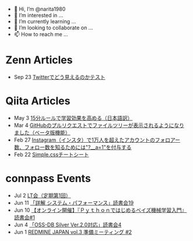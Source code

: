 - 👋 Hi, I’m @narita1980
- 👀 I’m interested in ...
- 🌱 I’m currently learning ...
- 💞️ I’m looking to collaborate on ...
- 📫 How to reach me ...

# Zenn Articles

<!-- profile updater begin: zenn -->
- Sep 23 [Twitterでどう見えるのかテスト](https://zenn.dev/narita1980/articles/cbb21f8d7f785752d6ac)
<!-- profile updater end: zenn -->

# Qiita Articles

<!-- profile updater begin: qiita -->
- May 3 [15分ルールで学習効果を高める（日本語訳）](https://qiita.com/narita1980/items/d0ad5246344fc6e4380f)
- Mar 4 [GitHubのプルリクエストでファイルツリーが表示されるようになりました（ベータ版機能）](https://qiita.com/narita1980/items/bee2c5232342a51e0415)
- Feb 27 [Instagram（インスタ）で1万人を超えたアカウントのフォロアー数、フォロー数を知るためには"?__a=1"を付与する](https://qiita.com/narita1980/items/630b7014fa893461b991)
- Feb 22 [Simple.cssチートシート](https://qiita.com/narita1980/items/fd2ccf0e91944aab9fd5)
<!-- profile updater end: qiita -->

# connpass Events

<!-- profile updater begin: connpass -->
- Jul 2 [LT会（定期第1回）](https://codebase.connpass.com/event/248196/)
- Jun 11 [「詳解 システム・パフォーマンス」読書会19](https://yuruora.connpass.com/event/249592/)
- Jun 10 [【オンライン開催】『Ｐｙｔｈｏｎではじめるベイズ機械学習入門』読書会#1](https://soleildatadojo.connpass.com/event/249591/)
- Jun 4 [「OSS-DB Silver Ver.2.0対応」読書会4](https://yuruora.connpass.com/event/249593/)
- Jun 1 [REDMINE JAPAN vol.3 準備ミーティング #2](https://redmine-japan.connpass.com/event/249589/)
<!-- profile updater end: connpass -->

<!---
narita1980/narita1980 is a ✨ special ✨ repository because its `README.md` (this file) appears on your GitHub profile.
You can click the Preview link to take a look at your changes.
--->
